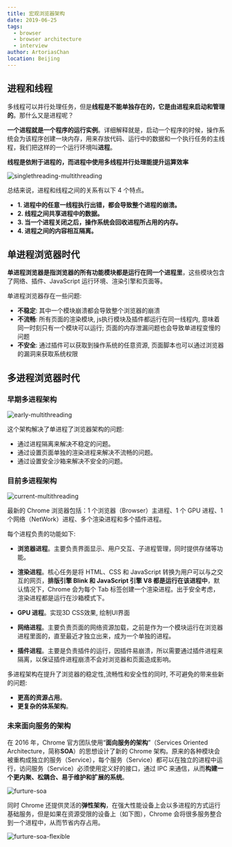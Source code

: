 ```yaml
---
title: 宏观浏览器架构
date: 2019-06-25
tags:
  - browser
  - browser architecture
  - interview
author: ArtoriasChan
location: Beijing  
---
```


## 进程和线程

多线程可以并行处理任务，但是**线程是不能单独存在的，它是由进程来启动和管理的**。那什么又是进程呢？

**一个进程就是一个程序的运行实例**。详细解释就是，启动一个程序的时候，操作系统会为该程序创建一块内存，用来存放代码、运行中的数据和一个执行任务的主线程，我们把这样的一个运行环境叫**进程**。

**线程是依附于进程的，而进程中使用多线程并行处理能提升运算效率**

![singlethreading-multithreading](~@assets/posts/browser-architecture/singlethreading-multithreading.png)

总结来说，进程和线程之间的关系有以下 4 个特点。

* **1. 进程中的任意一线程执行出错，都会导致整个进程的崩溃。**
* **2. 线程之间共享进程中的数据。**
* **3. 当一个进程关闭之后，操作系统会回收进程所占用的内存。**
* **4. 进程之间的内容相互隔离。**

## 单进程浏览器时代

**单进程浏览器是指浏览器的所有功能模块都是运行在同一个进程里**，这些模块包含了网络、插件、JavaScript 运行环境、渲染引擎和页面等。

单进程浏览器存在一些问题:

* **不稳定**: 其中一个模块崩溃都会导致整个浏览器的崩溃
* **不流畅**: 所有页面的渲染模块, js执行模块及插件都运行在同一线程内, 意味着同一时刻只有一个模块可以运行; 页面的内存泄漏问题也会导致单进程变慢的问题
* **不安全**: 通过插件可以获取到操作系统的任意资源, 页面脚本也可以通过浏览器的漏洞来获取系统权限

## 多进程浏览器时代

### 早期多进程架构

![early-multithreading](~@assets/posts/browser-architecture//early-multithreading.png)

这个架构解决了单进程了浏览器架构的问题:

* 通过进程隔离来解决不稳定的问题。
* 通过设置页面单独的渲染进程来解决不流畅的问题。
* 通过设置安全沙箱来解决不安全的问题。

### 目前多进程架构

![current-multithreading](~@assets/posts/browser-architecture//current-multithreading.png)

最新的 Chrome 浏览器包括：1 个浏览器（Browser）主进程、1 个 GPU 进程、1 个网络（NetWork）进程、多个渲染进程和多个插件进程。

每个进程负责的功能如下:

* **浏览器进程**。主要负责界面显示、用户交互、子进程管理，同时提供存储等功能。

- **渲染进程**。核心任务是将 HTML、CSS 和 JavaScript 转换为用户可以与之交互的网页，**排版引擎 Blink 和 JavaScript 引擎 V8 都是运行在该进程中**，默认情况下，Chrome 会为每个 Tab 标签创建一个渲染进程。出于安全考虑，渲染进程都是运行在沙箱模式下。

- **GPU 进程**。实现3D CSS效果, 绘制UI界面
- **网络进程**。主要负责页面的网络资源加载，之前是作为一个模块运行在浏览器进程里面的，直至最近才独立出来，成为一个单独的进程。
- **插件进程**。主要是负责插件的运行，因插件易崩溃，所以需要通过插件进程来隔离，以保证插件进程崩溃不会对浏览器和页面造成影响。

多进程架构在提升了浏览器的稳定性,流畅性和安全性的同时, 不可避免的带来些新的问题:

* **更高的资源占用**。
* **更复杂的体系架构**。

### 未来面向服务的架构

在 2016 年，Chrome 官方团队使用“**面向服务的架构**”（Services Oriented Architecture，简称**SOA**）的思想设计了新的 Chrome 架构。原来的各种模块会被重构成独立的服务（Service），每个服务（Service）都可以在独立的进程中运行，访问服务（Service）必须使用定义好的接口，通过 IPC 来通信，从而**构建一个更内聚、松耦合、易于维护和扩展的系统**。

![furture-soa](~@assets/posts/browser-architecture//furture-soa.png)

同时 Chrome 还提供灵活的**弹性架构**，在强大性能设备上会以多进程的方式运行基础服务，但是如果在资源受限的设备上（如下图），Chrome 会将很多服务整合到一个进程中，从而节省内存占用。

![furture-soa-flexible](~@assets/posts/browser-architecture//furture-soa-flexible.png)